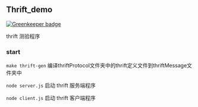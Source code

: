 ## Thrift_demo

[![Greenkeeper badge](https://badges.greenkeeper.io/stableShip/thrift_demo.svg)](https://greenkeeper.io/)

thrift 测验程序

### start
`make thrift-gen`
编译thriftProtocol文件夹中的thrift定义文件到thriftMessage文件夹中

`node server.js`
启动 thrift 服务端程序

`node client.js`
启动 thrift 客户端程序
